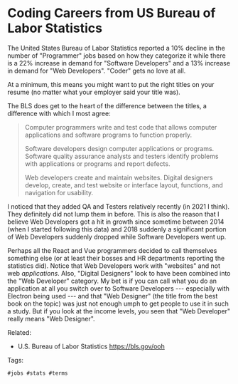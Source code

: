 # Coding Careers from US Bureau of Labor Statistics

The United States Bureau of Labor Statistics reported a 10% decline in
the number of "Programmer" jobs based on how they categorize it while
there is a 22% increase in demand for "Software Developers" and a 13%
increase in demand for "Web Developers". "Coder" gets no love at all. 

At a minimum, this means you might want to put the right titles on
your resume (no matter what your employer said your title was).

The BLS does get to the heart of the difference between the titles, a
difference with which I most agree:

> Computer programmers write and test code that allows computer
> applications and software programs to function properly.
>
> Software developers design computer applications or programs. Software
> quality assurance analysts and testers identify problems with
> applications or programs and report defects.  
>
> Web developers create and maintain websites. Digital designers
> develop, create, and test website or interface layout, functions, and
> navigation for usability.

I noticed that they added QA and Testers relatively recently (in 2021 I
think). They definitely did not lump them in before. This is also the
reason that I believe Web Developers got a hit in growth since sometime
between 2014 (when I started following this data) and 2018 suddenly a
significant portion of Web Developers suddenly dropped while Software
Developers went up.

Perhaps all the React and Vue programmers decided to call themselves
something else (or at least their bosses and HR departments reporting
the statistics did). Notice that Web Developers work with "websites" and
not web *applications*. Also, "Digital Designers" look to have been
combined into the "Web Developer" category. My bet is if you can call
what you do an application at all you switch over to Software Developers
--- especially with Electron being used --- and that "Web Designer" (the
title from the best book on the topic) was just not enough umph to get
people to use it in such a study. But if you look at the income levels,
you seen that "Web Developer" really means "Web Designer".

Related:

* U.S. Bureau of Labor Statistics <https://bls.gov/ooh>

Tags:

    #jobs #stats #terms

